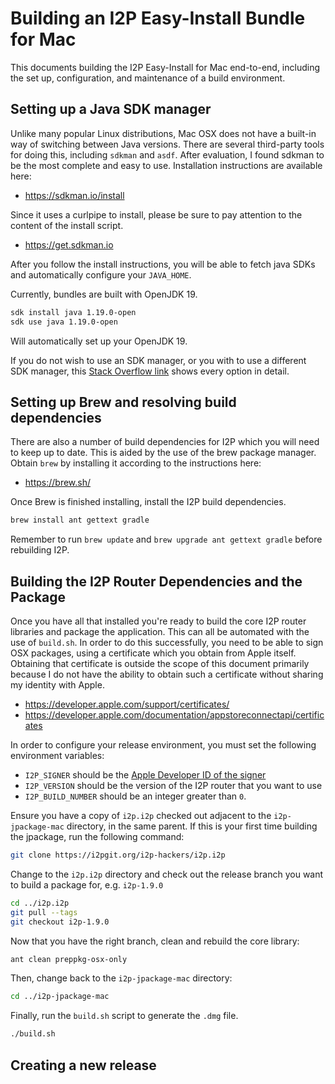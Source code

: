 Building an I2P Easy-Install Bundle for Mac
===========================================

This documents building the I2P Easy-Install for Mac end-to-end, including the
set up, configuration, and maintenance of a build environment.

Setting up a Java SDK manager
-----------------------------

Unlike many popular Linux distributions, Mac OSX does not have a built-in way
of switching between Java versions. There are several third-party tools for
doing this, including `sdkman` and `asdf`. After evaluation, I found
sdkman to be the most complete and easy to use. Installation instructions are
available here:

- https://sdkman.io/install

Since it uses a curlpipe to install, please be sure to pay attention to the
content of the install script.

- https://get.sdkman.io

After you follow the install instructions, you will be able to fetch java SDKs
and automatically configure your `JAVA_HOME`.

Currently, bundles are built with OpenJDK 19.

```sh
sdk install java 1.19.0-open
sdk use java 1.19.0-open
```

Will automatically set up your OpenJDK 19.

If you do not wish to use an SDK manager, or you with to use a different SDK
manager, this [Stack Overflow link](https://stackoverflow.com/questions/52524112/how-do-i-install-java-on-mac-osx-allowing-version-switching)
shows every option in detail.

Setting up Brew and resolving build dependencies
------------------------------------------------

There are also a number of build dependencies for I2P which you will need to
keep up to date. This is aided by the use of the brew package manager. Obtain
`brew` by installing it according to the instructions here:

- https://brew.sh/

Once Brew is finished installing, install the I2P build dependencies.

```sh
brew install ant gettext gradle
```

Remember to run `brew update` and `brew upgrade ant gettext gradle` before
rebuilding I2P.

Building the I2P Router Dependencies and the Package
----------------------------------------------------

Once you have all that installed you're ready to build the core I2P router
libraries and package the application. This can all be automated with the use
of `build.sh`. In order to do this successfully, you need to be able to sign
OSX packages, using a certificate which you obtain from Apple itself. Obtaining
that certificate is outside the scope of this document primarily because I do
not have the ability to obtain such a certificate without sharing my identity
with Apple.

 - https://developer.apple.com/support/certificates/
 - https://developer.apple.com/documentation/appstoreconnectapi/certificates

In order to configure your release environment, you must set the following
environment variables:

 - `I2P_SIGNER` should be the [Apple Developer ID of the signer](https://developer.apple.com/support/developer-id/)
 - `I2P_VERSION` should be the version of the I2P router that you want to use
 - `I2P_BUILD_NUMBER` should be an integer greater than `0`.

Ensure you have a copy of `i2p.i2p` checked out adjacent to the
`i2p-jpackage-mac` directory, in the same parent. If this is your first time
building the jpackage, run the following command:

```sh
git clone https://i2pgit.org/i2p-hackers/i2p.i2p
```

Change to the `i2p.i2p` directory and check out the release branch you want to
build a package for, e.g. `i2p-1.9.0`

```sh
cd ../i2p.i2p
git pull --tags
git checkout i2p-1.9.0
```

Now that you have the right branch, clean and rebuild the core library:

```sh
ant clean preppkg-osx-only
```

Then, change back to the `i2p-jpackage-mac` directory:

```sh
cd ../i2p-jpackage-mac
```

Finally, run the `build.sh` script to generate the `.dmg` file.

```sh
./build.sh
```

Creating a new release
----------------------

